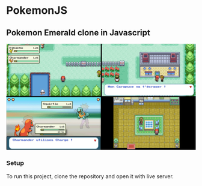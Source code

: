 # PokemonJS

## Pokemon Emerald clone in Javascript

![Screenchot-preview](./preview.png)

### Setup

To run this project, clone the repository and open it with live server.

